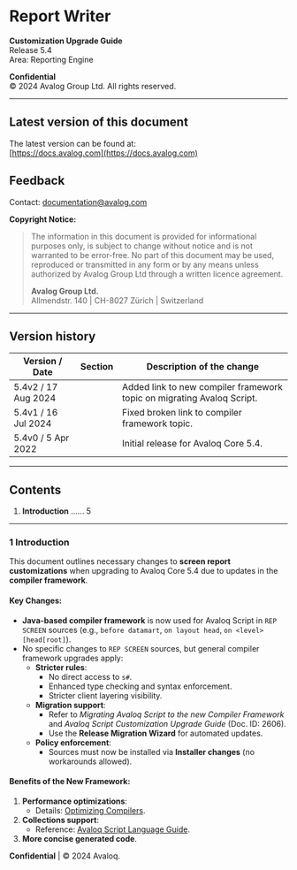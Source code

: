 # Report Writer  

**Customization Upgrade Guide**  
Release 5.4  
Area: Reporting Engine  

**Confidential**  
© 2024 Avalog Group Ltd. All rights reserved.  

---

## Latest version of this document  
The latest version can be found at:  
[https://docs.avalog.com](https://docs.avalog.com)  

## Feedback  
Contact: [documentation@avalog.com](mailto:documentation@avalog.com)  

**Copyright Notice:**  
> The information in this document is provided for informational purposes only, is subject to change without notice and is not warranted to be error-free. No part of this document may be used, reproduced or transmitted in any form or by any means unless authorized by Avalog Group Ltd through a written licence agreement.  
>  
> **Avalog Group Ltd.**  
> Allmendstr. 140 | CH-8027 Zürich | Switzerland  

---

## Version history  

| Version / Date       | Section | Description of the change                                                                 |  
|----------------------|---------|-------------------------------------------------------------------------------------------|  
| 5.4v2 / 17 Aug 2024 |         | Added link to new compiler framework topic on migrating Avaloq Script.                    |  
| 5.4v1 / 16 Jul 2024 |         | Fixed broken link to compiler framework topic.                                            |  
| 5.4v0 / 5 Apr 2022  |         | Initial release for Avaloq Core 5.4.                                                      |  

---

## Contents  
1. **Introduction** ...... 5  

---

### 1 Introduction  
This document outlines necessary changes to **screen report customizations** when upgrading to Avaloq Core 5.4 due to updates in the **compiler framework**.  

#### Key Changes:  
- **Java-based compiler framework** is now used for Avaloq Script in `REP SCREEN` sources (e.g., `before datamart`, `on layout head`, `on <level> [head[root]`).  
- No specific changes to `REP SCREEN` sources, but general compiler framework upgrades apply:  
  - **Stricter rules**:  
    - No direct access to `s#`.  
    - Enhanced type checking and syntax enforcement.  
    - Stricter client layering visibility.  
  - **Migration support**:  
    - Refer to *Migrating Avaloq Script to the new Compiler Framework* and *Avaloq Script Customization Upgrade Guide* (Doc. ID: 2606).  
    - Use the **Release Migration Wizard** for automated updates.  
  - **Policy enforcement**:  
    - Sources must now be installed via **Installer changes** (no workarounds allowed).  

#### Benefits of the New Framework:  
1. **Performance optimizations**:  
   - Details: [Optimizing Compilers](https://docs.avaloq.com/abs/compiler/Optimizing_compliers.htm).  
2. **Collections support**:  
   - Reference: [Avaloq Script Language Guide](https://docs.avaloq.com/abs/TechnicalBase/Avaloq_Script_-_Language_Reference-RG-1074/Data_Types.htm).  
3. **More concise generated code**.  

**Confidential** | © 2024 Avaloq.  